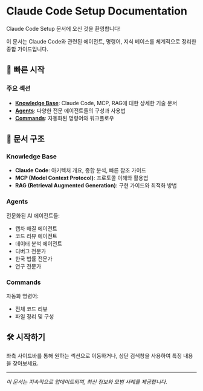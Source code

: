 # Claude Code Setup Documentation

Claude Code Setup 문서에 오신 것을 환영합니다! 

이 문서는 Claude Code와 관련된 에이전트, 명령어, 지식 베이스를 체계적으로 정리한 종합 가이드입니다.

## 🚀 빠른 시작

### 주요 섹션

- **[Knowledge Base](knowledge/index)**: Claude Code, MCP, RAG에 대한 상세한 기술 문서
- **[Agents](agents/index)**: 다양한 전문 에이전트들의 구성과 사용법
- **[Commands](commands/index)**: 자동화된 명령어와 워크플로우

## 📖 문서 구조

### Knowledge Base
- **Claude Code**: 아키텍처 개요, 종합 분석, 빠른 참조 가이드
- **MCP (Model Context Protocol)**: 프로토콜 이해와 활용법
- **RAG (Retrieval Augmented Generation)**: 구현 가이드와 최적화 방법

### Agents
전문화된 AI 에이전트들:
- 캡차 해결 에이전트
- 코드 리뷰 에이전트  
- 데이터 분석 에이전트
- 디버그 전문가
- 한국 법률 전문가
- 연구 전문가

### Commands
자동화 명령어:
- 전체 코드 리뷰
- 파일 정리 및 구성

## 🛠️ 시작하기

좌측 사이드바를 통해 원하는 섹션으로 이동하거나, 상단 검색창을 사용하여 특정 내용을 찾아보세요.

---

*이 문서는 지속적으로 업데이트되며, 최신 정보와 모범 사례를 제공합니다.*